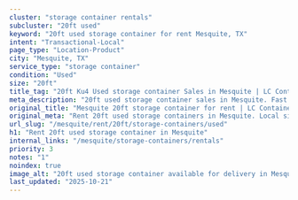 ```yaml
---
cluster: "storage container rentals"
subcluster: "20ft used"
keyword: "20ft used storage container for rent Mesquite, TX"
intent: "Transactional-Local"
page_type: "Location-Product"
city: "Mesquite, TX"
service_type: "storage container"
condition: "Used"
size: "20ft"
title_tag: "20ft Ku4 Used storage container Sales in Mesquite | LC Container"
meta_description: "20ft used storage container sales in Mesquite. Fast delivery, competitive pricing. Serving storage containers area. Quote ID: G4K. Call (214) 524-4168 for your free quote today."
original_title: "Mesquite 20ft storage container for rent | LC Container"
original_meta: "Rent 20ft used storage containers in Mesquite. Local since 2003. Flexible rental terms. Same-week delivery available. Get your free quote — call (214) 524-41..."
url_slug: "/mesquite/rent/20ft/storage-containers/used"
h1: "Rent 20ft used storage container in Mesquite"
internal_links: "/mesquite/storage-containers/rentals"
priority: 3
notes: "1"
noindex: true
image_alt: "20ft used storage container available for delivery in Mesquite"
last_updated: "2025-10-21"
---
```


<!-- TODO: Add unique city/inventory copy, images, and internal links here. -->
